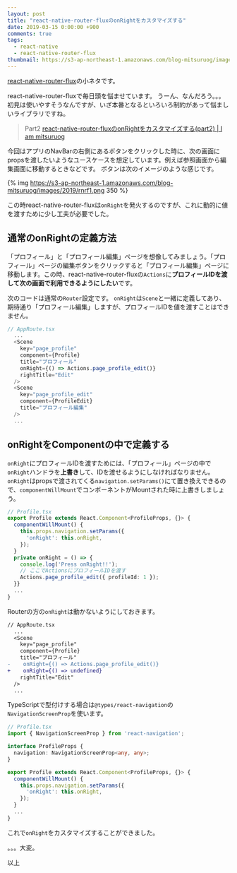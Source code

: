 ```yaml
---
layout: post
title: "react-native-router-fluxのonRightをカスタマイズする"
date: 2019-03-15 0:00:00 +900
comments: true
tags:
  - react-native
  - react-native-router-flux
thumbnail: https://s3-ap-northeast-1.amazonaws.com/blog-mitsuruog/images/2019/rnrf-logo.png
---
```


[react-native-router-flux](https://github.com/aksonov/react-native-router-flux)の小ネタです。

react-native-router-fluxで毎日頭を悩ませています。
うーん、なんだろう。。。初見は使いやすそうなんですが、いざ本番となるといろいろ制約があって悩ましいライブラリですね。

> Part2
> [react\-native\-router\-fluxのonRightをカスタマイズする(part2) \| I am mitsuruog](https://blog.mitsuruog.info/2019/08/rnrf-customizable-onright)


今回はアプリのNavBarの右側にあるボタンをクリックした時に、次の画面にpropsを渡したいようなユースケースを想定しています。例えば参照画面から編集画面に移動するときなどです。
ボタンは次のイメージのような感じです。

{% img https://s3-ap-northeast-1.amazonaws.com/blog-mitsuruog/images/2019/rnrf1.png 350 %}

この時react-native-router-fluxは`onRight`を発火するのですが、これに動的に値を渡すために少し工夫が必要でした。

## 通常のonRightの定義方法

「プロフィール」と「プロフィール編集」ページを想像してみましょう。「プロフィール」ページの編集ボタンをクリックすると「プロフィール編集」ページに移動します。この時、react-native-router-fluxの`Actions`に**プロフィールIDを渡して次の画面で利用できるようにしたい**です。

次のコードは通常の`Router`設定です。
`onRight`は`Scene`と一緒に定義してあり、期待通り「プロフィール編集」しますが、プロフィールIDを値を渡すことはできません。

```ts
// AppRoute.tsx
  ...
  <Scene 
    key="page_profile" 
    component={Profile} 
    title="プロフィール"
    onRight={() => Actions.page_profile_edit()} 
    rightTitle="Edit"
  />
  <Scene 
    key="page_profile_edit" 
    component={ProfileEdit} 
    title="プロフィール編集"
  />
  ...
```

## onRightをComponentの中で定義する

`onRight`にプロフィールIDを渡すためには、「プロフィール」ページの中で`onRight`ハンドラを**上書き**して、IDを渡せるようにしなければなりません。
`onRight`はpropsで渡されてくる`navigation.setParams()`にて置き換えできるので、`componentWillMount`でコンポーネントがMountされた時に上書きしましょう。

```ts
// Profile.tsx
export Profile extends React.Component<ProfileProps, {}> {
  componentWillMount() {
    this.props.navigation.setParams({
      'onRight': this.onRight,
    });
  }
  private onRight = () => {
    console.log('Press onRight!!');
    // ここでActionsにプロフィールIDを渡す
    Actions.page_profile_edit({ profileId: 1 });
  }}
  ...
}
```

Routerの方の`onRight`は動かないようにしておきます。

```diff
// AppRoute.tsx
  ...
  <Scene 
    key="page_profile" 
    component={Profile} 
    title="プロフィール"
-    onRight={() => Actions.page_profile_edit()} 
+    onRight={() => undefined} 
    rightTitle="Edit"
  />
  ...
```

TypeScriptで型付けする場合は`@types/react-navigation`の`NavigationScreenProp`を使います。

```ts
// Profile.tsx
import { NavigationScreenProp } from 'react-navigation';

interface ProfileProps {
  navigation: NavigationScreenProp<any, any>;
}

export Profile extends React.Component<ProfileProps, {}> {
  componentWillMount() {
    this.props.navigation.setParams({
      'onRight': this.onRight,
    });
  }
  ...
}
```

これで`onRight`をカスタマイズすることができました。

。。。大変。

以上